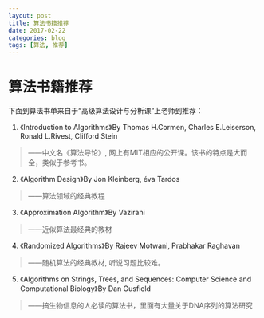 ```yaml
---
layout: post
title: 算法书籍推荐
date: 2017-02-22
categories: blog
tags: [算法, 推荐]
---
```


# 算法书籍推荐

下面到算法书单来自于“高级算法设计与分析课”上老师到推荐：

1. 《Introduction to Algorithms》By Thomas H.Cormen, Charles E.Leiserson, Ronald L.Rivest, Clifford Stein
> ——中文名《算法导论》, 网上有MIT相应的公开课。该书的特点是大而全，类似于参考书。

2. 《Algorithm Design》By Jon Kleinberg, éva Tardos
> ——算法领域的经典教程

3. 《Approximation Algorithm》By Vazirani 
> ——近似算法最经典的教材

4. 《Randomized Algorithms》By Rajeev Motwani, Prabhakar Raghavan
> ——随机算法的经典教材, 听说习题比较难。

5. 《Algorithms on Strings, Trees, and Sequences: Computer Science and Computational Biology》By Dan Gusfield
> ——搞生物信息的人必读的算法书，里面有大量关于DNA序列的算法研究
